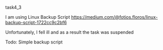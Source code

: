 task4_3

I am using Linux Backup Script https://medium.com/@fotios.floros/linux-backup-script-1722cc9c2bf6

Unfortunately, I fell ill and as a result the task was suspended

Todo: Simple backup script